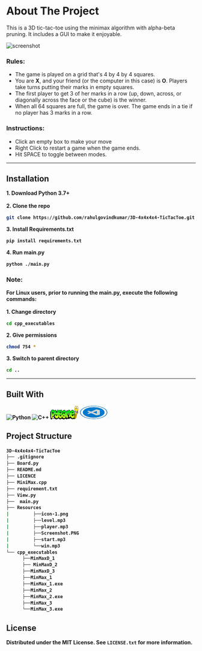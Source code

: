 
# About The Project
This is a 3D tic-tac-toe using the minimax algorithm with alpha-beta pruning. It includes a GUI to make it enjoyable.

![screenshot](https://github.com/rahulgovindkumar/3D-4x4-TIC-TAK-TOE/blob/main/resources/Screenshot.PNG)

### Rules:
- The game is played on a grid that's 4 by 4 by 4 squares.
- You are **X**, and your friend (or the computer in this case) is **O**. Players take turns putting their marks in empty squares.
- The first player to get 3 of her marks in a row (up, down, across, or diagonally across the face or the cube) is the winner.
- When all 64 squares are full, the game is over. The game ends in a tie if no player has 3 marks in a row.

### Instructions:
- Click an empty box to make your move
- Right Click to restart a game when the game ends.
- Hit SPACE to toggle between modes.
-----
## Installation

<b>1. Download Python 3.7+<br></br>
<b>2. Clone the repo
```sh
git clone https://github.com/rahulgovindkumar/3D-4x4x4x4-TicTacToe.git
```
<b>3. Install Requirements.txt
```sh
pip install requirements.txt
```
<b>4. Run main.py
```sh
python ./main.py
```
### Note:

   For Linux users, prior to running the main.py, execute the following commands:<br></br>
   <b>1. Change directory
   ```sh
   cd cpp_executables
   ```
   <b>2. Give permissions
   ```sh
   chmod 754 *
   ```
   <b>3. Switch to parent directory
   ```sh
   cd ..
   ```
 -----
## Built With
<p align="left">
<img width="75px" src="https://raw.githubusercontent.com/danielcranney/readme-generator/main/public/icons/skills/python-colored.svg" width="36" height="36" alt="Python" />
<img width="75px" src="https://raw.githubusercontent.com/danielcranney/readme-generator/main/public/icons/skills/cplusplus-colored.svg" width="36" height="36" alt="C++" />
<img width = "75px" src="https://raw.githubusercontent.com/pygame/pygame/main/docs/reST/_static/pygame_logo.svg" width="36" height="36" alt="Pygame" />
<img width="75px" src="https://github.com/Pedro-Murilo/icons-for-readme/blob/main/.github/vscode-icon.svg" width="36" height="36" alt="VSCode Icon" />
</p>


## Project Structure
```sh
3D-4x4x4x4-TicTacToe
├── .gitignore
├── Board.py
├── README.md
├── LICENCE
├── MiniMax.cpp
├── requirement.txt
├── View.py
├──  main.py
├── Resources
|         ├──icon-1.png
|         ├──level.mp3
|         ├──player.mp3
|         ├──Screenshot.PNG
|         ├──start.mp3
|         └──win.mp3
└── cpp_executables
      ├──MinMaxD_1
      ├── MinMaxD_2
      ├──MinMaxD_3
      ├──MinMax_1
      ├──MinMax_1.exe
      ├──MinMax_2
      ├──MinMax_2.exe
      ├──MinMax_3
      └──MinMax_3.exe

```


## License

Distributed under the MIT License. See `LICENSE.txt` for more information.
